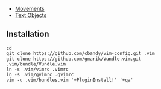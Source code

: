 
- [Movements](http://naleid.com/blog/2010/10/04/vim-movement-shortcuts-wallpaper)
- [Text Objects](http://blog.carbonfive.com/2011/10/17/vim-text-objects-the-definitive-guide/)


## Installation

```shell
cd
git clone https://github.com/cbandy/vim-config.git .vim
git clone https://github.com/gmarik/Vundle.vim.git .vim/bundle/Vundle.vim
ln -s .vim/vimrc .vimrc
ln -s .vim/gvimrc .gvimrc
vim -u .vim/bundles.vim '+PluginInstall!' '+qa'
```
